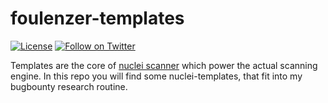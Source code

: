 # foulenzer-templates

[![License](https://img.shields.io/badge/license-MIT-_red.svg)](https://opensource.org/licenses/MIT)
[![Follow on Twitter](https://img.shields.io/twitter/follow/pdnuclei.svg?logo=twitter)](https://twitter.com/foulenzer)

Templates are the core of [nuclei scanner](https://github.com/projectdiscovery/nuclei) which power the actual scanning engine. In this repo you will find some nuclei-templates, that fit into my bugbounty research routine.
